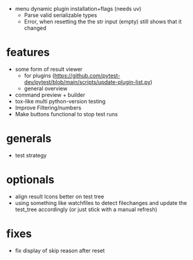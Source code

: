 - menu dynamic plugin installation+flags (needs uv)
    - Parse valid serializable types
    - Error, when resetting the the str input (empty) still shows that it changed

# features
- some form of result viewer
    - for plugins (https://github.com/pytest-dev/pytest/blob/main/scripts/update-plugin-list.py)
    - general overview
- command preview + builder
- tox-like multi python-version testing
- Improve Filtering/numbers
- Make buttons functional to stop test runs

# generals
- test strategy

# optionals
- align result Icons better on test tree
- using something like watchfiles to detect filechanges and
update the test_tree accordingly (or just stick with a manual refresh)

# fixes
- fix display of skip reason after reset
